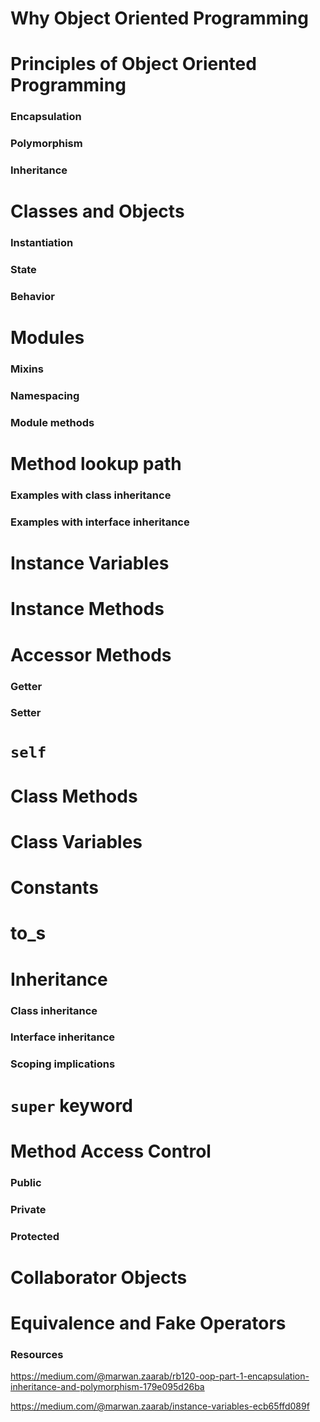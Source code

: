 # Why Object Oriented Programming 



# Principles of Object Oriented Programming 
  
  ### Encapsulation 

  ### Polymorphism 

  ### Inheritance 




# Classes and Objects 


  ### Instantiation 
  
  ### State 
  
  ### Behavior 

  


# Modules 

  ### Mixins

  ### Namespacing 

  ### Module methods 



# Method lookup path 

  ### Examples with class inheritance 

  ### Examples with interface inheritance 



# Instance Variables 



# Instance Methods 




# Accessor Methods 

### Getter 

### Setter 




# `self` 


# Class Methods 


# Class Variables 


# Constants 


# to_s 




# Inheritance 

### Class inheritance 

### Interface inheritance 

### Scoping implications 



# `super` keyword




# Method Access Control 

### Public 

### Private 

### Protected 




# Collaborator Objects 


# Equivalence and Fake Operators 






### Resources 

https://medium.com/@marwan.zaarab/rb120-oop-part-1-encapsulation-inheritance-and-polymorphism-179e095d26ba

https://medium.com/@marwan.zaarab/instance-variables-ecb65ffd089f

